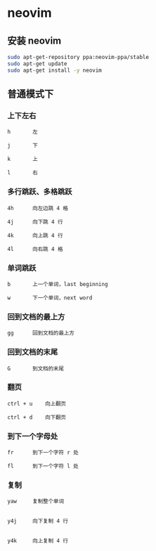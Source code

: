 # neovim

## 安装 neovim

```bash
sudo apt-get-repository ppa:neovim-ppa/stable
sudo apt-get update
sudo apt-get install -y neovim
```

## 普通模式下

### 上下左右

```
h       左

j       下

k       上

l       右
```

### 多行跳跃、多格跳跃

```
4h      向左边跳 4 格

4j      向下跳 4 行

4k      向上跳 4 行

4l      向右跳 4 格
```

### 单词跳跃

```
b       上一个单词，last beginning

w       下一个单词，next word
```

### 回到文档的最上方

```
gg      回到文档的最上方
```

### 回到文档的末尾

```
G       到文档的末尾
```

### 翻页

```
ctrl + u    向上翻页

ctrl + d    向下翻页
```

### 到下一个字母处

```
fr      到下一个字符 r 处

fl      到下一个字符 l 处
```

### 复制

```
yaw     复制整个单词


y4j     向下复制 4 行


y4k     向上复制 4 行
```
